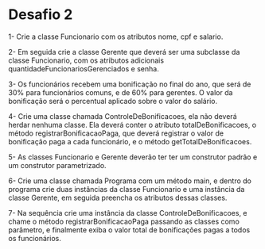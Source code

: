 # Desafio 2
1- Crie a classe Funcionario com os atributos nome, cpf e salario.

2- Em seguida crie a classe Gerente que deverá ser uma subclasse da classe Funcionario, com os atributos adicionais
quantidadeFuncionariosGerenciados e senha.

3- Os funcionários recebem uma bonificação no final do ano, que será de 30% para funcionários comuns, e de
60% para gerentes. O valor da bonificação será o percentual aplicado sobre o valor do salário.

4- Crie uma classe chamada ControleDeBonificacoes, ela não deverá herdar nenhuma classe. Ela deverá
conter o atributo totalDeBonificacoes, o método registrarBonificacaoPaga, que deverá registrar o valor
de bonificação paga a cada funcionário, e o método getTotalDeBonificacoes.

5- As classes Funcionario e Gerente deverão ter ter um construtor padrão e um construtor parametrizado.

6- Crie uma classe chamada Programa com um método main, e dentro do programa crie duas instâncias da
classe Funcionario e uma instância da classe Gerente, em seguida preencha os atributos dessas classes.

7- Na sequência crie uma instância da classe ControleDeBonificacoes, e chame o método
registrarBonificacaoPaga passando as classes como parâmetro, e finalmente exiba o valor total de
bonificações pagas a todos os funcionários.
